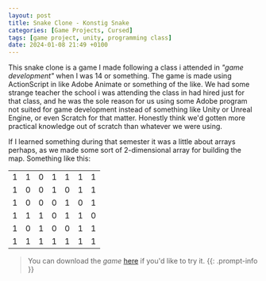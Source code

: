 ```yaml
---
layout: post
title: Snake Clone - Konstig Snake
categories: [Game Projects, Cursed]
tags: [game project, unity, programming class]
date: 2024-01-08 21:49 +0100
---
```

This snake clone is a game I made following a class i attended in _"game development"_ when I was 14 or something. The game is made using ActionScript in like Adobe Animate or something of the like. We had some strange teacher the school i was attending the class in had hired just for that class, and he was the sole reason for us using some Adobe program not suited for game development instead of something like Unity or Unreal Engine, or even Scratch for that matter. Honestly think we'd gotten more practical knowledge out of scratch than whatever we were using.

If I learned something during that semester it was a little about arrays perhaps, as we made some sort of 2-dimensional array for building the map. Something like this:

<table>
  <tr>
    <td align="center">1</td>
    <td align="center">1</td>
    <td align="center">0</td>
    <td align="center">1</td>
    <td align="center">1</td>
    <td align="center">1</td>
    <td align="center">1</td>
  </tr>
  <tr>
    <td align="center">1</td>
    <td align="center">0</td>
    <td align="center">0</td>
    <td align="center">1</td>
    <td align="center">0</td>
    <td align="center">1</td>
    <td align="center">1</td>
  </tr>
  <tr>
    <td align="center">1</td>
    <td align="center">0</td>
    <td align="center">0</td>
    <td align="center">0</td>
    <td align="center">1</td>
    <td align="center">0</td>
    <td align="center">1</td>
  </tr>
  <tr>
    <td align="center">1</td>
    <td align="center">1</td>
    <td align="center">1</td>
    <td align="center">0</td>
    <td align="center">1</td>
    <td align="center">1</td>
    <td align="center">0</td>
  </tr>
  <tr>
    <td align="center">1</td>
    <td align="center">0</td>
    <td align="center">1</td>
    <td align="center">0</td>
    <td align="center">0</td>
    <td align="center">1</td>
    <td align="center">1</td>
  </tr>
  <tr>
    <td align="center">1</td>
    <td align="center">1</td>
    <td align="center">1</td>
    <td align="center">1</td>
    <td align="center">1</td>
    <td align="center">1</td>
    <td align="center">1</td>
  </tr>
</table>

>You can download the _game_ [here](https://www.dropbox.com/scl/fi/dc2sb4h6npy8o4urtmui2/Snake-Clone.zip?rlkey=s6jpnazurxy4k2bew8qffk0ua&dl=1) if you'd like to try it.
{{: .prompt-info }}
